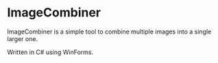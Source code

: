 # ImageCombiner

ImageCombiner is a simple tool to combine multiple images into a single larger one.

Written in C# using WinForms.
